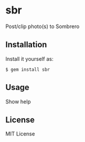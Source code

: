 # sbr

Post/clip photo(s) to Sombrero

## Installation

Install it yourself as:

    $ gem install sbr

## Usage

Show help

## License

MIT License
